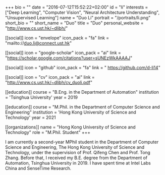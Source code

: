 +++
bio = ""
date = "2016-07-12T15:52:22+02:00"
id = "li"
interests = ["Deep Learning", "Computer Vision", "Neural Architecture Understanding", "Unsupervised Learning"]
name = "Duo Li"
portrait = "/portraits/li.png"
short_bio = ""
short_name = "Duo"
title = "Duo"
personal_website = "http://www.cs.ust.hk/~dlibh/"

[[social]]
    icon = "envelope"
    icon_pack = "fa"
    link = "mailto://duo.li@connect.ust.hk"

[[social]]
    icon = "google-scholar"
    icon_pack = "ai"
    link = "https://scholar.google.com/citations?user=sUNEzWkAAAAJ"

[[social]]
    icon = "github"
    icon_pack = "fa"
    link = " https://github.com/d-li14"

[[social]]
    icon = "cv"
    icon_pack = "ai"
    link = "http://www.cs.ust.hk/~dlibh/cv_duoli.pdf"

[[education]]
    course = "B.Eng. in the Department of Automation"
    institution = 'Tsinghua University'
    year = 2019

[[education]]
    course = "M.Phil. in the Department of Computer Science and Engineering"
    institution = 'Hong Kong University of Science and Technology'
    year = 2021

[[organizations]]
    name = "Hong Kong University of Science and Technology"
    role = "M.Phil. Student"
+++

I am currently a second-year MPhil student in the Department of Computer Science and Engineering, The Hong Kong University of Science and Technology, under the supervision of Prof. Qifeng Chen and Prof. Tong Zhang. Before that, I received my B.E. degree from the Department of Automation, Tsinghua University in 2019. I have spent time at Intel Labs China and SenseTime Research.

<link rel="stylesheet" href="https://cdn.jsdelivr.net/gh/jpswalsh/academicons@1/css/academicons.min.css">
